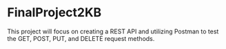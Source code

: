 # FinalProject2KB
This project will focus on creating a REST API and utilizing Postman to test the GET, POST, PUT, and DELETE request methods.
